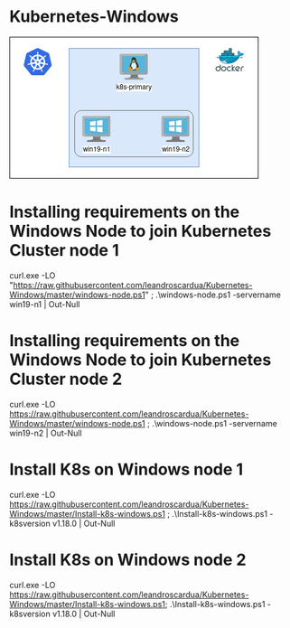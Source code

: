 # Kubernetes-Windows

![alt text](https://github.com/leandroscardua/Kubernetes-Windows/raw/master/Untitled%20Diagram.jpg?raw=true)

# Installing requirements on the Windows Node to join Kubernetes Cluster node 1
curl.exe -LO "https://raw.githubusercontent.com/leandroscardua/Kubernetes-Windows/master/windows-node.ps1" ;
.\windows-node.ps1 -servername win19-n1 | Out-Null

# Installing requirements on the Windows Node to join Kubernetes Cluster node 2
curl.exe -LO https://raw.githubusercontent.com/leandroscardua/Kubernetes-Windows/master/windows-node.ps1 ;
.\windows-node.ps1 -servername win19-n2 | Out-Null

# Install K8s on Windows node 1
curl.exe -LO https://raw.githubusercontent.com/leandroscardua/Kubernetes-Windows/master/Install-k8s-windows.ps1 ;
.\Install-k8s-windows.ps1 -k8sversion v1.18.0 | Out-Null

# Install K8s on Windows node 2
curl.exe -LO https://raw.githubusercontent.com/leandroscardua/Kubernetes-Windows/master/Install-k8s-windows.ps1;
.\Install-k8s-windows.ps1 -k8sversion v1.18.0  | Out-Null


